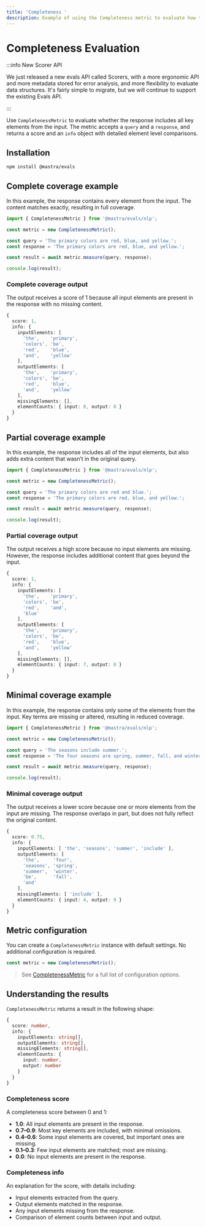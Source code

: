 ```yaml
---
title: 'Completeness '
description: Example of using the Completeness metric to evaluate how thoroughly responses cover input elements.
---
```


# Completeness Evaluation

:::info New Scorer API

We just released a new evals API called Scorers, with a more ergonomic API and more metadata stored for error analysis, and more flexibility to evaluate data structures. It's fairly simple to migrate, but we will continue to support the existing Evals API.

:::

Use `CompletenessMetric` to evaluate whether the response includes all key elements from the input. The metric accepts a `query` and a `response`, and returns a score and an `info` object with detailed element level comparisons.

## Installation

```bash copy
npm install @mastra/evals
```

## Complete coverage example

In this example, the response contains every element from the input. The content matches exactly, resulting in full coverage.

```typescript filename="src/example-complete-coverage.ts" showLineNumbers copy
import { CompletenessMetric } from '@mastra/evals/nlp';

const metric = new CompletenessMetric();

const query = 'The primary colors are red, blue, and yellow.';
const response = 'The primary colors are red, blue, and yellow.';

const result = await metric.measure(query, response);

console.log(result);
```

### Complete coverage output

The output receives a score of 1 because all input elements are present in the response with no missing content.

```typescript
{
  score: 1,
  info: {
    inputElements: [
      'the',    'primary',
      'colors', 'be',
      'red',    'blue',
      'and',    'yellow'
    ],
    outputElements: [
      'the',    'primary',
      'colors', 'be',
      'red',    'blue',
      'and',    'yellow'
    ],
    missingElements: [],
    elementCounts: { input: 8, output: 8 }
  }
}
```

## Partial coverage example

In this example, the response includes all of the input elements, but also adds extra content that wasn’t in the original query.

```typescript filename="src/example-partial-coverage.ts" showLineNumbers copy
import { CompletenessMetric } from '@mastra/evals/nlp';

const metric = new CompletenessMetric();

const query = 'The primary colors are red and blue.';
const response = 'The primary colors are red, blue, and yellow.';

const result = await metric.measure(query, response);

console.log(result);
```

### Partial coverage output

The output receives a high score because no input elements are missing. However, the response includes additional content that goes beyond the input.

```typescript
{
  score: 1,
  info: {
    inputElements: [
      'the',    'primary',
      'colors', 'be',
      'red',    'and',
      'blue'
    ],
    outputElements: [
      'the',    'primary',
      'colors', 'be',
      'red',    'blue',
      'and',    'yellow'
    ],
    missingElements: [],
    elementCounts: { input: 7, output: 8 }
  }
}
```

## Minimal coverage example

In this example, the response contains only some of the elements from the input. Key terms are missing or altered, resulting in reduced coverage.

```typescript filename="src/example-minimal-coverage.ts" showLineNumbers copy
import { CompletenessMetric } from '@mastra/evals/nlp';

const metric = new CompletenessMetric();

const query = 'The seasons include summer.';
const response = 'The four seasons are spring, summer, fall, and winter.';

const result = await metric.measure(query, response);

console.log(result);
```

### Minimal coverage output

The output receives a lower score because one or more elements from the input are missing. The response overlaps in part, but does not fully reflect the original content.

```typescript
{
  score: 0.75,
  info: {
    inputElements: [ 'the', 'seasons', 'summer', 'include' ],
    outputElements: [
      'the',     'four',
      'seasons', 'spring',
      'summer',  'winter',
      'be',      'fall',
      'and'
    ],
    missingElements: [ 'include' ],
    elementCounts: { input: 4, output: 9 }
  }
}
```

## Metric configuration

You can create a `CompletenessMetric` instance with default settings. No additional configuration is required.

```typescript showLineNumbers copy
const metric = new CompletenessMetric();
```

> See [CompletenessMetric](/docs/reference/evals/completeness) for a full list of configuration options.

## Understanding the results

`CompletenessMetric` returns a result in the following shape:

```typescript
{
  score: number,
  info: {
    inputElements: string[],
    outputElements: string[],
    missingElements: string[],
    elementCounts: {
      input: number,
      output: number
    }
  }
}

```

### Completeness score

A completeness score between 0 and 1:

- **1.0**: All input elements are present in the response.
- **0.7–0.9**: Most key elements are included, with minimal omissions.
- **0.4–0.6**: Some input elements are covered, but important ones are missing.
- **0.1–0.3**: Few input elements are matched; most are missing.
- **0.0**: No input elements are present in the response.

### Completeness info

An explanation for the score, with details including:

- Input elements extracted from the query.
- Output elements matched in the response.
- Any input elements missing from the response.
- Comparison of element counts between input and output.

<GithubLink
  outdated={true}
  marginTop='mt-16'
  link="https://github.com/mastra-ai/mastra/blob/main/examples/basics/evals/completeness"
/>
